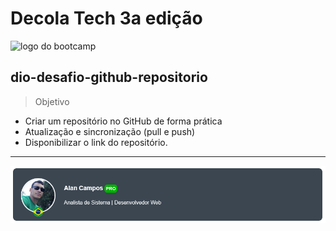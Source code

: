 
  
  
# Decola Tech 3a edição
<img src="https://hermes.digitalinnovation.one/tracks/15866500-f818-4970-b906-66bf07cec97b.png" alt="logo do bootcamp" width="100" height="100">

## dio-desafio-github-repositorio

> Objetivo 

 - Criar um repositório no GitHub de forma prática
 - Atualização e sincronização (pull e push)
 - Disponibilizar o link do repositório.

---
![banner](/img/banner.png)


 
